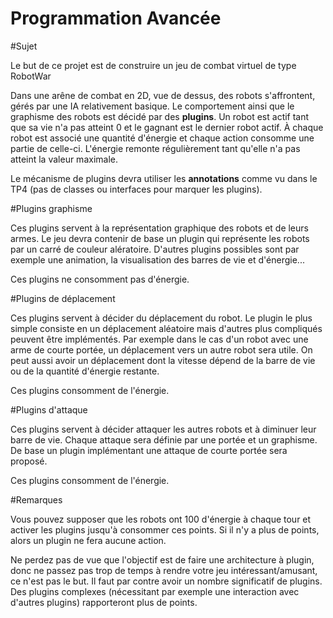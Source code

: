# Programmation Avancée #

#Sujet

Le but de ce projet est de construire un jeu de combat virtuel de type RobotWar

Dans une arêne de combat en 2D, vue de dessus, des robots s'affrontent, gérés par une IA relativement basique. Le comportement ainsi que le graphisme des robots est décidé par des **plugins**. Un robot est actif tant que sa vie n'a pas atteint 0 et le gagnant est le dernier robot actif. À chaque robot est associé une quantité d'énergie et chaque action consomme une partie de celle-ci. L'énergie remonte régulièrement tant qu'elle n'a pas atteint la valeur maximale. 

Le mécanisme de plugins devra utiliser les **annotations** comme vu dans le TP4 (pas de classes ou interfaces pour marquer les plugins).

#Plugins graphisme

Ces plugins servent à la représentation graphique des robots et de leurs armes. Le jeu devra contenir de base un plugin qui représente les robots par un carré de couleur alératoire. D'autres plugins possibles sont par exemple une animation, la visualisation des barres de vie et d'énergie...

Ces plugins ne consomment pas d'énergie. 

#Plugins de déplacement

Ces plugins servent à décider du déplacement du robot. Le plugin le plus simple consiste en un déplacement aléatoire mais d'autres plus compliqués peuvent être implémentés. Par exemple dans le cas d'un robot avec une arme de courte portée, un déplacement vers un autre robot sera utile. On peut aussi avoir un déplacement dont la vitesse dépend de la barre de vie ou de la quantité d'énergie restante. 

Ces plugins consomment de l'énergie. 

#Plugins d'attaque

Ces plugins servent à décider attaquer les autres robots et à diminuer leur barre de vie. Chaque attaque sera définie par une portée et un graphisme. De base un plugin implémentant une attaque de courte portée sera proposé.  

Ces plugins consomment de l'énergie. 

#Remarques

Vous pouvez supposer que les robots ont 100 d'énergie à chaque tour et activer les plugins jusqu'à consommer ces points. Si il n'y a plus de points, alors un plugin ne fera aucune action. 

Ne perdez pas de vue que l'objectif est de faire une architecture à plugin, donc ne passez pas trop de temps à rendre votre jeu intéressant/amusant, ce n'est pas le but. Il faut par contre avoir un nombre significatif de plugins. Des plugins complexes (nécessitant par exemple une interaction avec d'autres plugins) rapporteront plus de points.